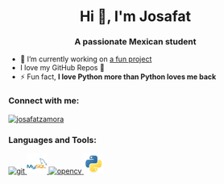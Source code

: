 <h1 align="center">Hi 👋, I'm Josafat</h1>
<h3 align="center">A passionate Mexican student</h3>

- 🔭 I’m currently working on [a fun project](https://github.com/JosafatZM/rehab-tech-biofeedback)
- I love my GitHub Repos 🐙 
- ⚡ Fun fact, **I love Python more than Python loves me back**

<h3 align="left">Connect with me:</h3>
<p align="left">
<a href="https://linkedin.com/in/josafatzamora" target="blank"><img align="center" src="https://raw.githubusercontent.com/rahuldkjain/github-profile-readme-generator/master/src/images/icons/Social/linked-in-alt.svg" alt="josafatzamora" height="30" width="40" /></a>
</p>

<h3 align="left">Languages and Tools:</h3>
<p align="left"> <a href="https://git-scm.com/" target="_blank" rel="noreferrer"> <img src="https://www.vectorlogo.zone/logos/git-scm/git-scm-icon.svg" alt="git" width="40" height="40"/> </a> <a href="https://www.mysql.com/" target="_blank" rel="noreferrer"> <img src="https://raw.githubusercontent.com/devicons/devicon/master/icons/mysql/mysql-original-wordmark.svg" alt="mysql" width="40" height="40"/> </a> <a href="https://opencv.org/" target="_blank" rel="noreferrer"> <img src="https://www.vectorlogo.zone/logos/opencv/opencv-icon.svg" alt="opencv" width="40" height="40"/> </a> <a href="https://www.python.org" target="_blank" rel="noreferrer"> <img src="https://raw.githubusercontent.com/devicons/devicon/master/icons/python/python-original.svg" alt="python" width="40" height="40"/> </a> </p>
